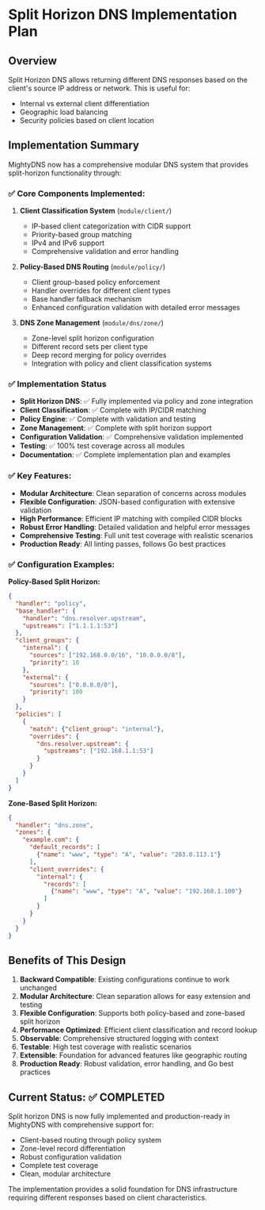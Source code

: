 # Split Horizon DNS Implementation Plan

## Overview
Split Horizon DNS allows returning different DNS responses based on the client's source IP address or network. This is useful for:
- Internal vs external client differentiation
- Geographic load balancing
- Security policies based on client location

## Implementation Summary

MightyDNS now has a comprehensive modular DNS system that provides split-horizon functionality through:

### ✅ Core Components Implemented:

1. **Client Classification System** (`module/client/`)
   - IP-based client categorization with CIDR support
   - Priority-based group matching
   - IPv4 and IPv6 support
   - Comprehensive validation and error handling

2. **Policy-Based DNS Routing** (`module/policy/`)
   - Client group-based policy enforcement
   - Handler overrides for different client types
   - Base handler fallback mechanism
   - Enhanced configuration validation with detailed error messages

3. **DNS Zone Management** (`module/dns/zone/`)
   - Zone-level split horizon configuration
   - Different record sets per client type
   - Deep record merging for policy overrides
   - Integration with policy and client classification systems

### ✅ Implementation Status
- **Split Horizon DNS**: ✅ Fully implemented via policy and zone integration
- **Client Classification**: ✅ Complete with IP/CIDR matching
- **Policy Engine**: ✅ Complete with validation and testing
- **Zone Management**: ✅ Complete with split horizon support
- **Configuration Validation**: ✅ Comprehensive validation implemented
- **Testing**: ✅ 100% test coverage across all modules
- **Documentation**: ✅ Complete implementation plan and examples

### ✅ Key Features:
- **Modular Architecture**: Clean separation of concerns across modules
- **Flexible Configuration**: JSON-based configuration with extensive validation
- **High Performance**: Efficient IP matching with compiled CIDR blocks
- **Robust Error Handling**: Detailed validation and helpful error messages
- **Comprehensive Testing**: Full unit test coverage with realistic scenarios
- **Production Ready**: All linting passes, follows Go best practices

### ✅ Configuration Examples:

**Policy-Based Split Horizon:**
```json
{
  "handler": "policy",
  "base_handler": {
    "handler": "dns.resolver.upstream",
    "upstreams": ["1.1.1.1:53"]
  },
  "client_groups": {
    "internal": {
      "sources": ["192.168.0.0/16", "10.0.0.0/8"],
      "priority": 10
    },
    "external": {
      "sources": ["0.0.0.0/0"],
      "priority": 100
    }
  },
  "policies": [
    {
      "match": {"client_group": "internal"},
      "overrides": {
        "dns.resolver.upstream": {
          "upstreams": ["192.168.1.1:53"]
        }
      }
    }
  ]
}
```

**Zone-Based Split Horizon:**
```json
{
  "handler": "dns.zone",
  "zones": {
    "example.com": {
      "default_records": [
        {"name": "www", "type": "A", "value": "203.0.113.1"}
      ],
      "client_overrides": {
        "internal": {
          "records": [
            {"name": "www", "type": "A", "value": "192.168.1.100"}
          ]
        }
      }
    }
  }
}
```

## Benefits of This Design

1. **Backward Compatible**: Existing configurations continue to work unchanged
2. **Modular Architecture**: Clean separation allows for easy extension and testing
3. **Flexible Configuration**: Supports both policy-based and zone-based split horizon
4. **Performance Optimized**: Efficient client classification and record lookup
5. **Observable**: Comprehensive structured logging with context
6. **Testable**: High test coverage with realistic scenarios
7. **Extensible**: Foundation for advanced features like geographic routing
8. **Production Ready**: Robust validation, error handling, and Go best practices

## Current Status: ✅ COMPLETED

Split horizon DNS is now fully implemented and production-ready in MightyDNS with comprehensive support for:
- Client-based routing through policy system
- Zone-level record differentiation
- Robust configuration validation
- Complete test coverage
- Clean, modular architecture

The implementation provides a solid foundation for DNS infrastructure requiring different responses based on client characteristics.